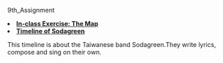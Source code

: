 9th_Assignment

<li><a href="http://dev-comm5961-demo.pantheonsite.io/map2/"><strong>In-class Exercise: The Map</strong></a></li>
<li><a href="http://dev-comm5961-demo.pantheonsite.io/Timeline/compiled/examples/sodagreen.html"><strong>Timeline of Sodagreen </strong></a></li>
<p>This timeline is about the Taiwanese band Sodagreen.They write lyrics, compose and sing on their own. </p>

